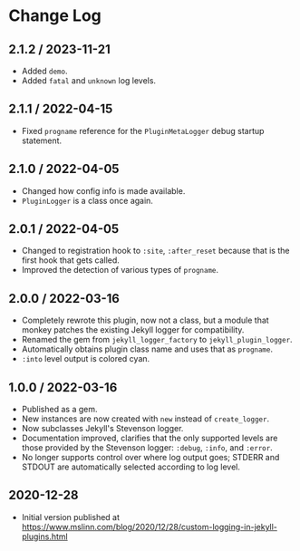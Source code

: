 # Change Log

## 2.1.2 / 2023-11-21

* Added `demo`.
* Added `fatal` and `unknown` log levels.


## 2.1.1 / 2022-04-15

* Fixed `progname` reference for the `PluginMetaLogger` debug startup statement.


## 2.1.0 / 2022-04-05

* Changed how config info is made available.
* `PluginLogger` is a class once again.


## 2.0.1 / 2022-04-05

* Changed to registration hook to `:site`, `:after_reset` because that is the first hook that gets called.
* Improved the detection of various types of `progname`.


## 2.0.0 / 2022-03-16

* Completely rewrote this plugin, now not a class,
  but a module that monkey patches the existing Jekyll logger for compatibility.
* Renamed the gem from `jekyll_logger_factory` to `jekyll_plugin_logger`.
* Automatically obtains plugin class name and uses that as `progname`.
* `:into` level output is colored cyan.


## 1.0.0 / 2022-03-16

* Published as a gem.
* New instances are now created with `new` instead of `create_logger`.
* Now subclasses Jekyll's Stevenson logger.
* Documentation improved, clarifies that the only supported levels are those provided by the
  Stevenson logger: `:debug`, `:info`, and `:error`.
* No longer supports control over where log output goes; STDERR and STDOUT are automatically selected according to log level.


## 2020-12-28

* Initial version published at https://www.mslinn.com/blog/2020/12/28/custom-logging-in-jekyll-plugins.html
